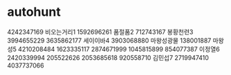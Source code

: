 # autohunt
4242347169
비오는거리1 1592696261
품절품2 712743167
봉황천련3 3994655229 3635862177
세이이바4 3903068880
마왕성광물 138001887
마왕성5 4210208484 1623335117 2874671999 1045815899 854077387
이정열6 2420339994 205522626 2053685618 920558710
김민섭7 2719947410 4037737066
